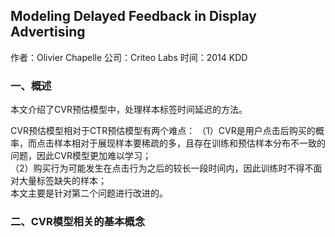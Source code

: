 ## Modeling Delayed Feedback in Display Advertising

作者：Olivier Chapelle
公司：Criteo Labs
时间：2014 KDD

### 一、概述
本文介绍了CVR预估模型中，处理样本标签时间延迟的方法。<br>

CVR预估模型相对于CTR预估模型有两个难点：
（1）CVR是用户点击后购买的概率，而点击样本相对于展现样本要稀疏的多，且存在训练和预估样本分布不一致的问题，因此CVR模型更加难以学习；<br>
（2）购买行为可能发生在点击行为之后的较长一段时间内，因此训练时不得不面对大量标签缺失的样本；<br>
本文主要是针对第二个问题进行改进的。

### 二、CVR模型相关的基本概念


